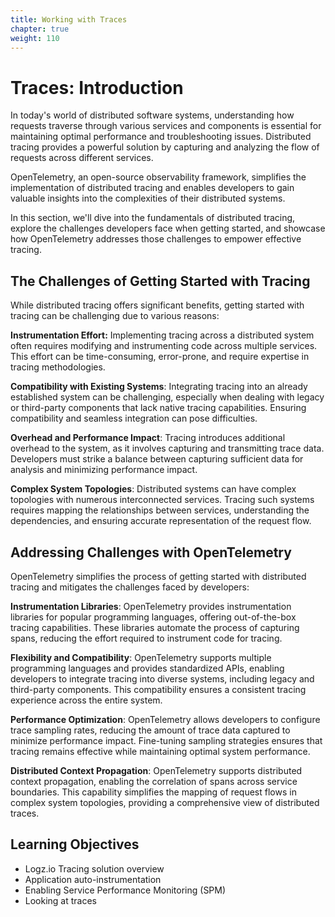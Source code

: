 ```yaml
---
title: Working with Traces
chapter: true
weight: 110
---
```


# Traces: Introduction

In today's world of distributed software systems, understanding how requests traverse through various services and components is essential for maintaining optimal performance and troubleshooting issues. Distributed tracing provides a powerful solution by capturing and analyzing the flow of requests across different services.

OpenTelemetry, an open-source observability framework, simplifies the implementation of distributed tracing and enables developers to gain valuable insights into the complexities of their distributed systems.

In this section, we'll dive into the fundamentals of distributed tracing, explore the challenges developers face when getting started, and showcase how OpenTelemetry addresses those challenges to empower effective tracing.

## The Challenges of Getting Started with Tracing

While distributed tracing offers significant benefits, getting started with tracing can be challenging due to various reasons:

**Instrumentation Effort:** Implementing tracing across a distributed system often requires modifying and instrumenting code across multiple services. This effort can be time-consuming, error-prone, and require expertise in tracing methodologies.

**Compatibility with Existing Systems**: Integrating tracing into an already established system can be challenging, especially when dealing with legacy or third-party components that lack native tracing capabilities. Ensuring compatibility and seamless integration can pose difficulties.

**Overhead and Performance Impact**: Tracing introduces additional overhead to the system, as it involves capturing and transmitting trace data. Developers must strike a balance between capturing sufficient data for analysis and minimizing performance impact.

**Complex System Topologies**: Distributed systems can have complex topologies with numerous interconnected services. Tracing such systems requires mapping the relationships between services, understanding the dependencies, and ensuring accurate representation of the request flow.

## Addressing Challenges with OpenTelemetry

OpenTelemetry simplifies the process of getting started with distributed tracing and mitigates the challenges faced by developers:

**Instrumentation Libraries**: OpenTelemetry provides instrumentation libraries for popular programming languages, offering out-of-the-box tracing capabilities. These libraries automate the process of capturing spans, reducing the effort required to instrument code for tracing.

**Flexibility and Compatibility**: OpenTelemetry supports multiple programming languages and provides standardized APIs, enabling developers to integrate tracing into diverse systems, including legacy and third-party components. This compatibility ensures a consistent tracing experience across the entire system.

**Performance Optimization**: OpenTelemetry allows developers to configure trace sampling rates, reducing the amount of trace data captured to minimize performance impact. Fine-tuning sampling strategies ensures that tracing remains effective while maintaining optimal system performance.

**Distributed Context Propagation**: OpenTelemetry supports distributed context propagation, enabling the correlation of spans across service boundaries. This capability simplifies the mapping of request flows in complex system topologies, providing a comprehensive view of distributed traces.

## Learning Objectives

- Logz.io Tracing solution overview
- Application auto-instrumentation
- Enabling Service Performance Monitoring (SPM)
- Looking at traces
